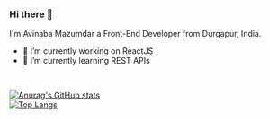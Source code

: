 ### Hi there 👋

I'm Avinaba Mazumdar a Front-End Developer from Durgapur, India.



- 🔭 I’m currently working on ReactJS
- 🌱 I’m currently learning REST APIs
<!--
- 👯 I’m looking to collaborate on ...
- 🤔 I’m looking for help with ...
- 💬 Ask me about ...
- 📫 How to reach me: ...
- 😄 Pronouns: ...
- ⚡ Fun fact: ...
-->
<br>

[![Anurag's GitHub stats](https://github-readme-stats.vercel.app/api?username=Avinaba-Mazumdar&show_icons=true&theme=radical&count_private=true)](https://github.com/anuraghazra/github-readme-stats)
<br>
[![Top Langs](https://github-readme-stats.vercel.app/api/top-langs/?username=Avinaba-Mazumdar&layout=compact&theme=radical)](https://github.com/anuraghazra/github-readme-stats)
